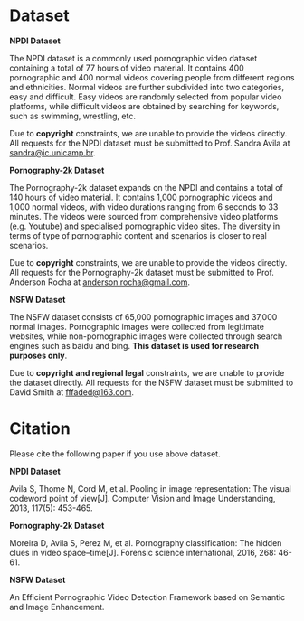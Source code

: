 # Dataset

**NPDI Dataset**

The NPDI dataset is a commonly used pornographic video dataset containing a total of 77 hours of video material. It contains 400 pornographic and 400 normal videos covering people from different regions and ethnicities. Normal videos are further subdivided into two categories, easy and difficult. Easy videos are randomly selected from popular video platforms, while difficult videos are obtained by searching for keywords, such as swimming, wrestling, etc.

Due to **copyright** constraints, we are unable to provide the videos directly. All requests for the NPDI dataset must be submitted to Prof. Sandra Avila at [sandra@ic.unicamp.br]().



**Pornography-2k Dataset**

The Pornography-2k dataset expands on the NPDI and contains a total of 140 hours of video material. It contains 1,000 pornographic videos and 1,000 normal videos, with video durations ranging from 6 seconds to 33 minutes. The videos were sourced from comprehensive video platforms (e.g. Youtube) and specialised pornographic video sites. The diversity in terms of type of pornographic content and scenarios is closer to real scenarios.

Due to **copyright** constraints, we are unable to provide the videos directly. All requests for the Pornography-2k dataset must be submitted to Prof. Anderson Rocha  at anderson.rocha@gmail.com.



**NSFW Dataset**

The NSFW dataset consists of 65,000 pornographic images and 37,000 normal images. Pornographic images were collected from legitimate websites, while non-pornographic images were collected through search engines such as baidu and bing. **This dataset is used for research purposes only**.

Due to **copyright and regional legal** constraints, we are unable to provide the dataset directly. All requests for the NSFW dataset must be submitted to David Smith at [fffaded@163.com]().



# Citation

Please cite the following paper if you use above dataset.

**NPDI Dataset**

Avila S, Thome N, Cord M, et al. Pooling in image representation: The visual codeword point of view[J]. Computer Vision and Image Understanding, 2013, 117(5): 453-465.

**Pornography-2k Dataset**

Moreira D, Avila S, Perez M, et al. Pornography classification: The hidden clues in video space–time[J]. Forensic science international, 2016, 268: 46-61.

**NSFW Dataset**

An Efficient Pornographic Video Detection Framework based on Semantic and Image Enhancement.
